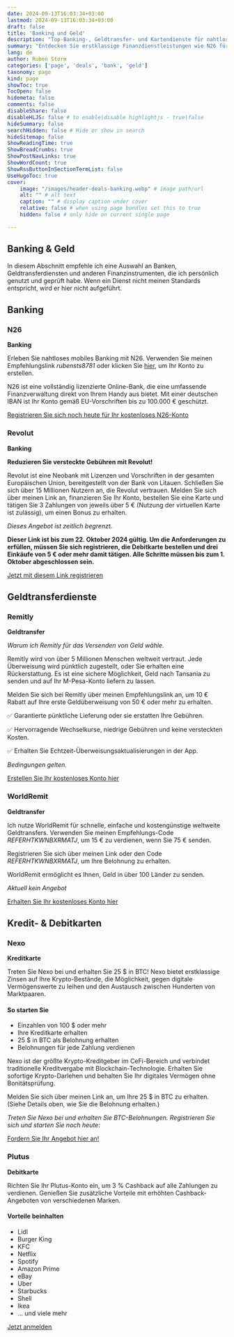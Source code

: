```yaml
---
date: 2024-09-13T16:03:34+03:00
lastmod: 2024-09-13T16:03:34+03:00
draft: false
title: 'Banking und Geld'
description: "Top-Banking-, Geldtransfer- und Kartendienste für nahtlose Finanzverwaltung"
summary: "Entdecken Sie erstklassige Finanzdienstleistungen wie N26 für einfaches mobiles Banking, Revolut für gebührenfreies Banking, Remitly und WorldRemit für zuverlässige internationale Geldüberweisungen sowie Nexo und Plutus für lohnende Kredit- und Debitkarten. Erleben Sie benutzerfreundliches Banking, sichere Überweisungen und wertvolle Kartenvorteile noch heute."
lang: de
author: Ruben Storm
categories: ['page', 'deals', 'bank', 'geld']
taxonomy: page
kind: page
showToc: true
TocOpen: false
hidemeta: false
comments: false
disableShare: false
disableHLJS: false # to enable|disable highlightjs - true|false
hideSummary: false
searchHidden: false # Hide or show in search
hideSitemap: false
ShowReadingTime: true
ShowBreadCrumbs: true
ShowPostNavLinks: true
ShowWordCount: true
ShowRssButtonInSectionTermList: false
UseHugoToc: true
cover:
    image: "/images/header-deals-banking.webp" # image path/url
    alt: "" # alt text
    caption: "" # display caption under cover
    relative: false # when using page bundles set this to true
    hidden: false # only hide on current single page

---
```

	
## Banking & Geld

In diesem Abschnitt empfehle ich eine Auswahl an Banken, Geldtransferdiensten und anderen Finanzinstrumenten, die ich persönlich genutzt und geprüft habe. Wenn ein Dienst nicht meinen Standards entspricht, wird er hier nicht aufgeführt.

## Banking
### N26
**Banking**

Erleben Sie nahtloses mobiles Banking mit N26. Verwenden Sie meinen Empfehlungslink *rubensts8781* oder klicken Sie [hier][defN26Link], um Ihr Konto zu erstellen.

N26 ist eine vollständig lizenzierte Online-Bank, die eine umfassende Finanzverwaltung direkt von Ihrem Handy aus bietet. Mit einer deutschen IBAN ist Ihr Konto gemäß EU-Vorschriften bis zu 100.000 € geschützt.

[Registrieren Sie sich noch heute für Ihr kostenloses N26-Konto][defN26Link]

### Revolut
**Banking**

**Reduzieren Sie versteckte Gebühren mit Revolut!**

Revolut ist eine Neobank mit Lizenzen und Vorschriften in der gesamten Europäischen Union, bereitgestellt von der Bank von Litauen. Schließen Sie sich über 15 Millionen Nutzern an, die Revolut vertrauen. Melden Sie sich über meinen Link an, finanzieren Sie Ihr Konto, bestellen Sie eine Karte und tätigen Sie 3 Zahlungen von jeweils über 5 € (Nutzung der virtuellen Karte ist zulässig), um einen Bonus zu erhalten.

*Dieses Angebot ist zeitlich begrenzt.*

**Dieser Link ist bis zum 22. Oktober 2024 gültig. Um die Anforderungen zu erfüllen, müssen Sie sich registrieren, die Debitkarte bestellen und drei Einkäufe von 5 € oder mehr damit tätigen. Alle Schritte müssen bis zum 1. Oktober abgeschlossen sein.**

[Jetzt mit diesem Link registrieren][defRevolutLink]

## Geldtransferdienste
### Remitly
**Geldtransfer**

*Warum ich Remitly für das Versenden von Geld wähle.*

Remitly wird von über 5 Millionen Menschen weltweit vertraut. Jede Überweisung wird pünktlich zugestellt, oder Sie erhalten eine Rückerstattung. Es ist eine sichere Möglichkeit, Geld nach Tansania zu senden und auf Ihr M-Pesa-Konto liefern zu lassen.

Melden Sie sich bei Remitly über meinen Empfehlungslink an, um 10 € Rabatt auf Ihre erste Geldüberweisung von 50 € oder mehr zu erhalten.

✅ Garantierte pünktliche Lieferung oder sie erstatten Ihre Gebühren.

✅ Hervorragende Wechselkurse, niedrige Gebühren und keine versteckten Kosten.

✅ Erhalten Sie Echtzeit-Überweisungsaktualisierungen in der App.

*Bedingungen gelten.*

[Erstellen Sie Ihr kostenloses Konto hier][defRemitlyLink]

### WorldRemit
**Geldtransfer**

Ich nutze WorldRemit für schnelle, einfache und kostengünstige weltweite Geldtransfers. Verwenden Sie meinen Empfehlungs-Code *REFERHTKWNBXRMATJ*, um 15 € zu verdienen, wenn Sie 75 € senden.

Registrieren Sie sich über meinen Link oder den Code *REFERHTKWNBXRMATJ*, um Ihre Belohnung zu erhalten.

WorldRemit ermöglicht es Ihnen, Geld in über 100 Länder zu senden.

*Aktuell kein Angebot*

[Erhalten Sie Ihr kostenloses Konto hier](#)

## Kredit- & Debitkarten
### Nexo
**Kreditkarte**

Treten Sie Nexo bei und erhalten Sie 25 $ in BTC! Nexo bietet erstklassige Zinsen auf Ihre Krypto-Bestände, die Möglichkeit, gegen digitale Vermögenswerte zu leihen und den Austausch zwischen Hunderten von Marktpaaren.

#### So starten Sie
- Einzahlen von 100 $ oder mehr
- Ihre Kreditkarte erhalten
- 25 $ in BTC als Belohnung erhalten
- Belohnungen für jede Zahlung verdienen

Nexo ist der größte Krypto-Kreditgeber im CeFi-Bereich und verbindet traditionelle Kreditvergabe mit Blockchain-Technologie. Erhalten Sie sofortige Krypto-Darlehen und behalten Sie Ihr digitales Vermögen ohne Bonitätsprüfung.

Melden Sie sich über meinen Link an, um Ihre 25 $ in BTC zu erhalten. (Siehe Details oben, wie Sie die Belohnung erhalten.)

*Treten Sie Nexo bei und erhalten Sie BTC-Belohnungen. Registrieren Sie sich und starten Sie noch heute:*

[Fordern Sie Ihr Angebot hier an!][defNexoLink]

### Plutus
**Debitkarte**

Richten Sie Ihr Plutus-Konto ein, um 3 % Cashback auf alle Zahlungen zu verdienen. Genießen Sie zusätzliche Vorteile mit erhöhten Cashback-Angeboten von verschiedenen Marken.

#### Vorteile beinhalten
- Lidl
- Burger King
- KFC
- Netflix
- Spotify
- Amazon Prime
- eBay
- Uber
- Starbucks
- Shell
- Ikea
- … und viele mehr

[Jetzt anmelden][defPlutusLink]

[defN26Link]: https://n26.com/r/rubensts8781
[defRemitlyLink]: https://remit.ly/3n26xnwa
[defNexoLink]: https://nexo.com/ref/vt66vqx9wu?src=android-link
[defPlutusLink]: https://dex.plutus.it/auth/referee/signup?refId=l9O0ig
[defRevolutLink]: https://revolut.com/referral/?referral-code=rubensczek!OCT1-24-AR-H2

